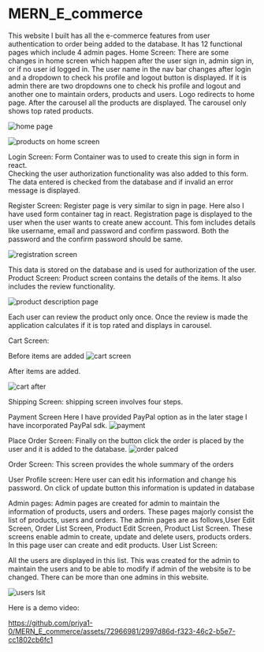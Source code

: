 # MERN_E_commerce
This website I built has all the e-commerce features from user authentication to order being added to the database. It has 12 functional pages which include 4 admin pages. 
Home Screen: 
There are some changes in home screen which happen after the user sign in, admin sign in, or if no user id logged in. 
The user name in the nav bar changes after login and a dropdown to check his profile and logout button is displayed. 
If it is admin there are two dropdowns one to check his profile and logout and another one to maintain orders, products and users. Logo redirects to home page. 
After the carousel all the products are displayed. The carousel only shows top rated products.

![home page](https://github.com/priya1-0/MERN_E_commerce/assets/72966981/b876e56c-f999-412b-8163-e2c615286a0e)


![products on home screen](https://github.com/priya1-0/MERN_E_commerce/assets/72966981/59ede451-5d4d-485a-8d75-8a91e3b2363c)

 

Login Screen:
 Form Container was to used to create this sign in form in react.  
 Checking the user authorization functionality was also added to this form. The data entered is checked from the database and if invalid an error message is displayed.

Register Screen:
Register page is very similar to sign in page. Here also I have used form container tag in react. 
Registration page is displayed to the user when the user wants to create anew account. This fom includes details like username, email and password and confirm password.
Both the password and the confirm password should be same.
 
![registration screen](https://github.com/priya1-0/MERN_E_commerce/assets/72966981/f9f60571-d0df-4397-ab29-2b4454371c15)

This data is stored on the database and is used for authorization of the user.
Product Screen:
Product screen contains the details of the items. It also includes the review functionality.  

 ![product description page](https://github.com/priya1-0/MERN_E_commerce/assets/72966981/e74c3ebc-481d-4cca-bc1f-05245afb36f3)

Each user can review the product only once. Once the review is  made the application calculates if it is top rated and displays in carousel.

Cart Screen:
 
Before items are added
![cart screen](https://github.com/priya1-0/MERN_E_commerce/assets/72966981/21aa4619-a4e6-4c33-b912-76e06227611d)

 After items are added.

 ![cart after](https://github.com/priya1-0/MERN_E_commerce/assets/72966981/23302a19-9ba1-428e-9dd4-314e7865ad53)


Shipping Screen: 
shipping screen involves four steps. 

Payment Screen
Here I have provided PayPal option as in the later stage I have incorporated PayPal sdk.
 ![payment](https://github.com/priya1-0/MERN_E_commerce/assets/72966981/6dfe8589-9d6a-4b25-aba2-33d0011c55e7)


Place Order Screen:
Finally on the button click the order is placed by the user and it is added to the database.
 ![order palced](https://github.com/priya1-0/MERN_E_commerce/assets/72966981/7e2fa251-7cc1-4ea2-87ce-4e162e412114)

Order Screen:
This screen provides the whole summary of the orders

User Profile screen:
Here user can edit his information and change his password. On click of update button this information is updated in database
 

Admin pages: 
Admin pages are created for admin to maintain the information of products, users and orders. These pages majorly consist the list of products, users and orders.
The admin pages are as follows,User Edit Screen, Order List Screen, Product Edit Screen, Product List Screen. These screens enable admin to create, update and delete users, products
orders. 
In this page user can create and edit products.
User List Screen:

All the users are displayed in this list. This was created for the admin to maintain the users and to be able to modify if admin of the website is to be changed.
There can be more than one admins in this website. 
 
![users lsit](https://github.com/priya1-0/MERN_E_commerce/assets/72966981/bd1c4ca1-f396-4d6e-9580-11b153d2275d)

Here is a demo video: 

https://github.com/priya1-0/MERN_E_commerce/assets/72966981/2997d86d-f323-46c2-b5e7-cc1802cb6fc1



